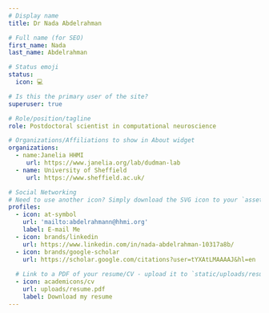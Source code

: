 ```yaml
---
# Display name
title: Dr Nada Abdelrahman

# Full name (for SEO)
first_name: Nada
last_name: Abdelrahman

# Status emoji
status:
  icon: 💻

# Is this the primary user of the site?
superuser: true

# Role/position/tagline
role: Postdoctoral scientist in computational neuroscience

# Organizations/Affiliations to show in About widget
organizations:
  - name:Janelia HHMI
     url: https://www.janelia.org/lab/dudman-lab
  - name: University of Sheffield
     url: https://www.sheffield.ac.uk/

# Social Networking
# Need to use another icon? Simply download the SVG icon to your `assets/media/icons/` folder.
profiles:
  - icon: at-symbol
    url: 'mailto:abdelrahmann@hhmi.org'
    label: E-mail Me
  - icon: brands/linkedin
    url: https://www.linkedin.com/in/nada-abdelrahman-10317a8b/
  - icon: brands/google-scholar
    url: https://scholar.google.com/citations?user=tYXAtLMAAAAJ&hl=en
    
  # Link to a PDF of your resume/CV - upload it to `static/uploads/resume.pdf`
  - icon: academicons/cv
    url: uploads/resume.pdf
    label: Download my resume
---
```



